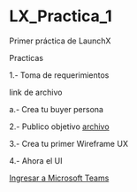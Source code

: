 # LX_Practica_1
Primer práctica de LaunchX

Practicas

<p>
  1.- Toma de requerimientos
<p/>

  link de archivo
  
<p> 
  a.- Crea tu buyer persona
</p>
  
<p dir="auto">
  2.- Publico objetivo
  <a href="htps://github.com/Angosk/LX_Practica_1/blob/main/abogabootPublicoObjetivo.png" rel="nofollow">archivo</a>
</p>

<p>
  3.- Crea tu primer Wireframe UX
<p/>

<p>
  4.- Ahora el UI
<P/>
 
 <a href="https://youtu.be/pmoQ0gzqYM4" rel="nofollow">Ingresar a Microsoft Teams</a>
